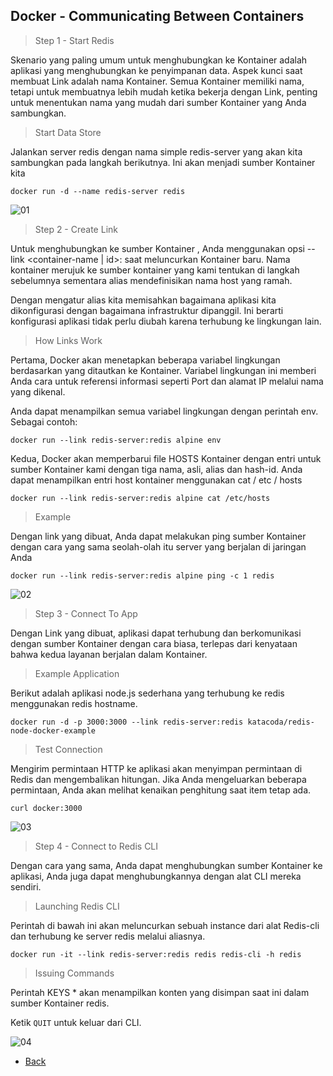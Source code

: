 ## Docker - Communicating Between Containers

> Step 1 - Start Redis

Skenario yang paling umum untuk menghubungkan ke Kontainer adalah aplikasi yang menghubungkan ke penyimpanan data. Aspek kunci saat membuat Link adalah nama Kontainer. Semua Kontainer memiliki nama, tetapi untuk membuatnya lebih mudah ketika bekerja dengan Link, penting untuk menentukan nama yang mudah dari sumber Kontainer yang Anda sambungkan.

> Start Data Store

Jalankan server redis dengan nama simple redis-server yang akan kita sambungkan pada langkah berikutnya. Ini akan menjadi sumber Kontainer kita

 ```docker run -d --name redis-server redis```


![01](images/README.01.jpg)

> Step 2 - Create Link

Untuk menghubungkan ke sumber Kontainer , Anda menggunakan opsi --link <container-name | id>: <alias> saat meluncurkan Kontainer baru. Nama kontainer merujuk ke sumber kontainer yang kami tentukan di langkah sebelumnya sementara alias mendefinisikan nama host yang ramah.

Dengan mengatur alias kita memisahkan bagaimana aplikasi kita dikonfigurasi dengan bagaimana infrastruktur dipanggil. Ini berarti konfigurasi aplikasi tidak perlu diubah karena terhubung ke lingkungan lain.

> How Links Work

Pertama, Docker akan menetapkan beberapa variabel lingkungan berdasarkan yang ditautkan ke Kontainer. Variabel lingkungan ini memberi Anda cara untuk referensi informasi seperti Port dan alamat IP melalui nama yang dikenal.

Anda dapat menampilkan semua variabel lingkungan dengan perintah env. Sebagai contoh:

```docker run --link redis-server:redis alpine env```

Kedua, Docker akan memperbarui file HOSTS Kontainer dengan entri untuk sumber Kontainer kami dengan tiga nama, asli, alias dan hash-id. Anda dapat menampilkan entri host kontainer menggunakan cat / etc / hosts

```docker run --link redis-server:redis alpine cat /etc/hosts```

> Example

Dengan link yang dibuat, Anda dapat melakukan ping sumber Kontainer dengan cara yang sama seolah-olah itu server yang berjalan di jaringan Anda

```docker run --link redis-server:redis alpine ping -c 1 redis```


![02](images/README.02.jpg)

> Step 3 - Connect To App

Dengan Link yang dibuat, aplikasi dapat terhubung dan berkomunikasi dengan  sumber Kontainer dengan cara biasa, terlepas dari kenyataan bahwa kedua layanan berjalan dalam Kontainer.

> Example Application

Berikut adalah aplikasi node.js sederhana yang terhubung ke redis menggunakan redis hostname.

```docker run -d -p 3000:3000 --link redis-server:redis katacoda/redis-node-docker-example```

> Test Connection

Mengirim permintaan HTTP ke aplikasi akan menyimpan permintaan di Redis dan mengembalikan hitungan. Jika Anda mengeluarkan beberapa permintaan, Anda akan melihat kenaikan penghitung saat item tetap ada.

```curl docker:3000```


![03](images/README.03.jpg)

> Step 4 - Connect to Redis CLI

Dengan cara yang sama, Anda dapat menghubungkan sumber Kontainer ke aplikasi, Anda juga dapat menghubungkannya dengan alat CLI mereka sendiri.

> Launching Redis CLI

Perintah di bawah ini akan meluncurkan sebuah instance dari alat Redis-cli dan terhubung ke server redis melalui aliasnya.

```docker run -it --link redis-server:redis redis redis-cli -h redis```

> Issuing Commands

Perintah KEYS * akan menampilkan konten yang disimpan saat ini dalam sumber Kontainer  redis.

Ketik ```QUIT``` untuk keluar dari CLI.


![04](images/README.04.jpg)

* [Back](README.md)